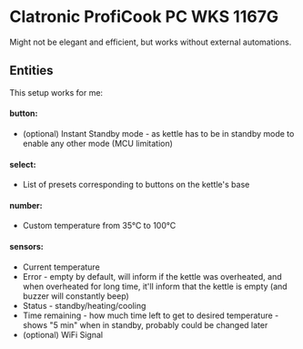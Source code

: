 # Clatronic ProfiCook PC WKS 1167G
Might not be elegant and efficient, but works without external automations.

## Entities
This setup works for me:
#### button:
* (optional) Instant Standby mode - as kettle has to be in standby mode to enable any other mode (MCU limitation)
#### select:
* List of presets corresponding to buttons on the kettle's base
#### number:
* Custom temperature from 35°C to 100°C
#### sensors:
* Current temperature
* Error - empty by default, will inform if the kettle was overheated, and when overheated for long time, it'll inform that the kettle is empty (and buzzer will constantly beep)
* Status - standby/heating/cooling
* Time remaining - how much time left to get to desired temperature - shows "5 min" when in standby, probably could be changed later
* (optional) WiFi Signal